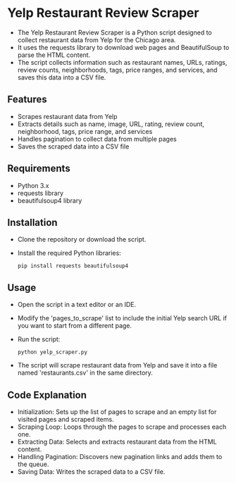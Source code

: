 # Yelp Restaurant Review Scraper

- The Yelp Restaurant Review Scraper is a Python script designed to collect restaurant data from Yelp for the Chicago area. 
- It uses the requests library to download web pages and BeautifulSoup to parse the HTML content. 
- The script collects information such as restaurant names, URLs, ratings, review counts, neighborhoods, tags, price ranges, and services, and saves this data into a CSV file.
  


## Features
- Scrapes restaurant data from Yelp
- Extracts details such as name, image, URL, rating, review count, neighborhood, tags, price range, and services
- Handles pagination to collect data from multiple pages
- Saves the scraped data into a CSV file
  


## Requirements
- Python 3.x
- requests library
- beautifulsoup4 library
  


## Installation
- Clone the repository or download the script.
- Install the required Python libraries:
  
     `pip install requests beautifulsoup4`


 ## Usage
- Open the script in a text editor or an IDE.
- Modify the 'pages_to_scrape' list to include the initial Yelp search URL if you want to start from a different page.
- Run the script:
  
     `python yelp_scraper.py`
- The script will scrape restaurant data from Yelp and save it into a file named 'restaurants.csv' in the same directory.



## Code Explanation
- Initialization: Sets up the list of pages to scrape and an empty list for visited pages and scraped items.
- Scraping Loop: Loops through the pages to scrape and processes each one.
- Extracting Data: Selects and extracts restaurant data from the HTML content.
- Handling Pagination: Discovers new pagination links and adds them to the queue.
- Saving Data: Writes the scraped data to a CSV file.


